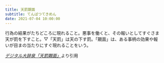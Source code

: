 ```yaml
---
title: 天罰覿面
subtitle: てんばつてきめん
date: 2021-07-04 10:00:00
---
```


行為の結果がたちどころに現れること。悪事を働くと、その報いとしてすぐさま天が罰を下すこと。▽「天罰」は天の下す罰。「覿面」は、ある事柄の効果や報いが目まの当たりにすぐ現れることをいう。

<cite>[デジタル大辞泉「天罰覿面」](https://dictionary.goo.ne.jp/word/%E5%A4%A9%E7%BD%B0%E8%A6%BF%E9%9D%A2/)</cite>より引用